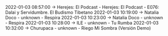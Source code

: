 2022-01-03 08:57:00 -> Herejes: El Podcast - Herejes: El Podcast - E076: Dalai y Servidumbre. El Budismo Tibetano
2022-01-03 10:19:00 -> Natalia Doco - unknown - Respira
2022-01-03 10:23:00 -> Natalia Doco - unknown - Respira
2022-01-03 10:28:00 -> ILE - unknown - Tu Rumba
2022-01-03 10:32:00 -> Churupaca - unknown - Riego Mi Sombra (Versión Demo)
